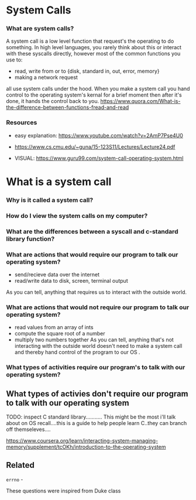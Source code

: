 # System Calls
### What are system calls?
A system call is a low level function that request's the operating to do something.
In high level languages, you rarely think about this or interact with these syscalls directly,
however most of the common functions you use to:
- read, write from or to {disk, standard in, out, error, memory}
- making a network request

all use system calls under the hood. When you make a system call you hand control to the operating system's kernal for a brief moment
then after it's done, it hands the control back to you.
https://www.quora.com/What-is-the-difference-between-functions-fread-and-read

### Resources
- easy explanation: https://www.youtube.com/watch?v=2AmP7Pse4U0


- https://www.cs.cmu.edu/~guna/15-123S11/Lectures/Lecture24.pdf
- VISUAL: https://www.guru99.com/system-call-operating-system.html









# What is a system call

### Why is it called a system call?



### How do I view the system calls on my computer?



### What are the differences between a syscall and c-standard library function?


### What are actions that would require our program to talk our operating system?
- send/recieve data over the internet
- read/write data to disk, screen, terminal output

As you can tell, anything that requires us to interact with the outside world.


### What are actions that would not require our program to talk our operating system? 
- read values from an array of ints
- compute the square root of a number
- multiply two numbers together
As you can tell, anything that's not interacting with the outside world doesn't need to make
a system call and thereby hand control of the program to our OS . 




### What types of activities require our program's to talk with our operating system?


## What types of activies don't require our program to talk with our operating system



TODO: inspect C standard library...........
This might be the most i'll talk about on OS
recall....this is a guide to help people learn C..they can branch off themseleves....

https://www.coursera.org/learn/interacting-system-managing-memory/supplement/tcOKh/introduction-to-the-operating-system



## Related
`errno` - 

These questions were inspired from Duke class

